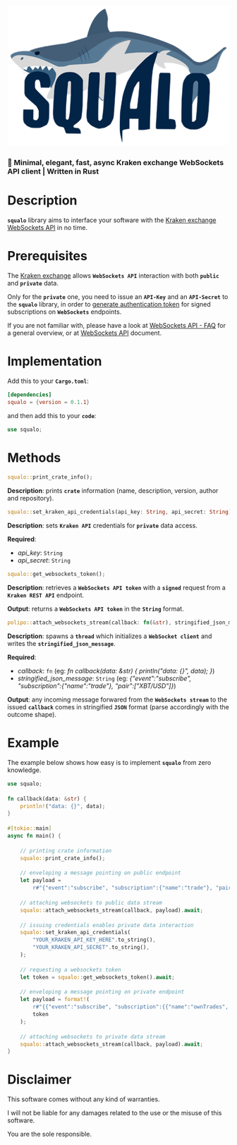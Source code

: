 ![squalo](./squalo-logo.png)
=

### 🦈 Minimal, elegant, fast, async Kraken exchange WebSockets API client | Written in Rust

# Description

**```squalo```** library aims to interface your software with the [Kraken exchange WebSockets API](https://support.kraken.com/hc/en-us/sections/360003493672-WebSocket-API) in no time.

# Prerequisites

The [Kraken exchange](https://kraken.com) allows **```WebSockets API```** interaction with both **```public```** and **```private```** data.

Only for the **```private```** one, you need to issue an **```API-Key```** and an **```API-Secret```** to the **```squalo```** library, in order to [generate authentication token](https://www.kraken.com/features/api#ws-auth) for signed subscriptions on **```WebSockets```** endpoints.

If you are not familiar with, please have a look at [WebSockets API - FAQ](https://support.kraken.com/hc/en-us/articles/360022326871-Kraken-WebSocket-API-Frequently-Asked-Questions#1) for a general overview, or at [WebSockets API](https://docs.kraken.com/websockets/) document.


# Implementation

Add this to your **```Cargo.toml```**:
```toml
[dependencies]
squalo = {version = 0.1.1}
```

and then add this to your **```code```**:
```rust
use squalo;
```

# Methods

```rust
squalo::print_crate_info();
```
**Description**: prints **```crate```** information (name, description, version, author and repository).

```rust
squalo::set_kraken_api_credentials(api_key: String, api_secret: String);
```

**Description**: sets **```Kraken API```** credentials for **```private```** data access.

**Required**:

* *api_key*: ```String```
* *api_secret*: ```String```

```rust
squalo::get_websockets_token();
```

**Description**: retrieves a **```WebSockets API token```** with a **```signed```** request from a **```Kraken REST API```** endpoint.

**Output**: returns a **```WebSockets API token```** in the **```String```** format.

```rust
polipo::attach_websockets_stream(callback: fn(&str), stringified_json_message).await;
```

**Description**: spawns a **```thread```** which initializes a **```WebSocket client```** and writes the **```stringified_json_message```**.

**Required**:

* *callback*: ```fn``` (eg: *fn callback(data: &str) { println("data: {}", data); }*)
* *stringified_json_message*: ```String``` (eg: *{"event":"subscribe", "subscription":{"name":"trade"}, "pair":["XBT/USD"]}*)

**Output**: any incoming message forwared from the **```WebSockets stream```** to the issued **```callback```** comes in stringified **```JSON```** format (parse accordingly with the outcome shape).

# Example

The example below shows how easy is to implement **```squalo```** from zero knowledge.

```rust
use squalo;

fn callback(data: &str) {
    println!("data: {}", data);
}

#[tokio::main]
async fn main() {
    
    // printing crate information
    squalo::print_crate_info();

    // enveloping a message pointing on public endpoint
    let payload =
        r#"{"event":"subscribe", "subscription":{"name":"trade"}, "pair":["XRP/EUR", "ETH/USD"]}"#.to_string();

    // attaching websockets to public data stream
    squalo::attach_websockets_stream(callback, payload).await;

    // issuing credentials enables private data interaction
    squalo::set_kraken_api_credentials(
        "YOUR_KRAKEN_API_KEY_HERE".to_string(),
        "YOUR_KRAKEN_API_SECRET".to_string(),
    );

    // requesting a websockets token
    let token = squalo::get_websockets_token().await;

    // enveloping a message pointing on private endpoint
    let payload = format!(
        r#"{{"event":"subscribe", "subscription":{{"name":"ownTrades", "token":"{}"}}}}"#,
        token
    );

    // attaching websockets to private data stream
    squalo::attach_websockets_stream(callback, payload).await;
}
```

# Disclaimer

This software comes without any kind of warranties.

I will not be liable for any damages related to the use or the misuse of this software.

You are the sole responsible.
